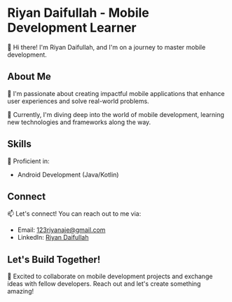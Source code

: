 # Riyan Daifullah - Mobile Development Learner

👋 Hi there! I'm Riyan Daifullah, and I'm on a journey to master mobile development.

## About Me

🚀 I'm passionate about creating impactful mobile applications that enhance user experiences and solve real-world problems.

🌱 Currently, I'm diving deep into the world of mobile development, learning new technologies and frameworks along the way.

## Skills

📱 Proficient in:
- Android Development (Java/Kotlin)

## Connect

📫 Let's connect! You can reach out to me via:
- Email: 123riyanaje@gmail.com
- LinkedIn: [Riyan Daifullah](https://www.linkedin.com/in/riyan-daifullah/)

## Let's Build Together!

🚀 Excited to collaborate on mobile development projects and exchange ideas with fellow developers. Reach out and let's create something amazing!
